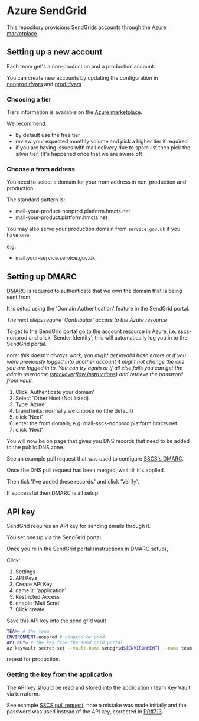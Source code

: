# Azure SendGrid

This repository provisions SendGrids accounts through the [Azure marketplace](https://azuremarketplace.microsoft.com/en-us/marketplace/apps/sendgrid.sendgrid).

## Setting up a new account

Each team get's a non-production and a production account.

You can create new accounts by updating the configuration in 
[nonprod.tfvars](config/nonprod.tfvars) and [prod.tfvars](config/prod.tfvars)

### Choosing a tier

Tiers information is available on the [Azure marketplace](https://azuremarketplace.microsoft.com/en/marketplace/apps/SendGrid.SendGrid?tab=PlansAndPrice).

We recommend:
* by default use the free tier
* review your expected monthly volume and pick a higher tier if required
* if you are having issues with mail delivery due to spam list then pick the silver tier, (it's happened once that we are aware of).

### Choose a from address

You need to select a domain for your from address in non-production and production.

The standard pattern is:

* mail-your-product-nonprod.platform.hmcts.net
* mail-your-product.platform.hmcts.net

You may also serve your production domain from `service.gov.uk` if you have one.

e.g.

* mail.your-service.service.gov.uk 

## Setting up DMARC

[DMARC](https://en.wikipedia.org/wiki/DMARC) is required to authenticate that we own the domain that is being sent from.

It is setup using the 'Domain Authentication' feature in the SendGrid portal.

*The next steps require 'Contributor' access to the Azure resource*

To get to the SendGrid portal go to the account resource in Azure, i.e. sscs-nonprod and click 'Sender Identity', this will automatically log you in to the SendGrid portal.

_note: this doesn't always work, you might get invalid hash errors or if you were previously logged into another account it might not change the one you are logged in to. You can try again or if all else fails you can get the admin username ([stackoverflow instructions](https://stackoverflow.com/a/59957055/4951015)) and retrieve the password from vault._

1. Click 'Authenticate your domain'
2. Select 'Other Host (Not listed)
3. Type 'Azure'
4. brand links: normally we choose no (the default)
5. click 'Next'
6. enter the from domain, e.g. mail-sscs-nonprod.platform.hmcts.net
7. click 'Next'

You will now be on page that gives you DNS records that need to be added to the public DNS zone.

See an example pull request that was used to configure [SSCS's DMARC](https://github.com/hmcts/azure-public-dns/pull/360).

Once the DNS pull request has been merged, wait till it's applied.

Then tick 'I've added these records.' and click 'Verify'.

If successful then DMARC is all setup.

## API key

SendGrid requires an API key for sending emails through it.

You set one up via the SendGrid portal.

Once you're in the SendGrid portal (instructions in DMARC setup),

Click:

1. Settings
2. API Keys
3. Create API Key
4. name it: 'application'
5. Restricted Access
6. enable 'Mail Send'
7. Click create

Save this API key into the send grid vault

```bash
TEAM= # the team
ENVIRONMENT=nonprod # nonprod or prod
API_KEY= # the key from the send grid portal
az keyvault secret set --vault-name sendgrid${ENVIRONMENT} --name team-api-key --value "${API_KEY}"
```

repeat for production.

### Getting the key from the application

The API key should be read and stored into the application / team Key Vault via terraform.

See example [SSCS pull request](https://github.com/hmcts/sscs-evidence-share/pull/710),
note a mistake was made initially and the password was used instead of the API key, corrected in [PR#713](https://github.com/hmcts/sscs-evidence-share/pull/713).
